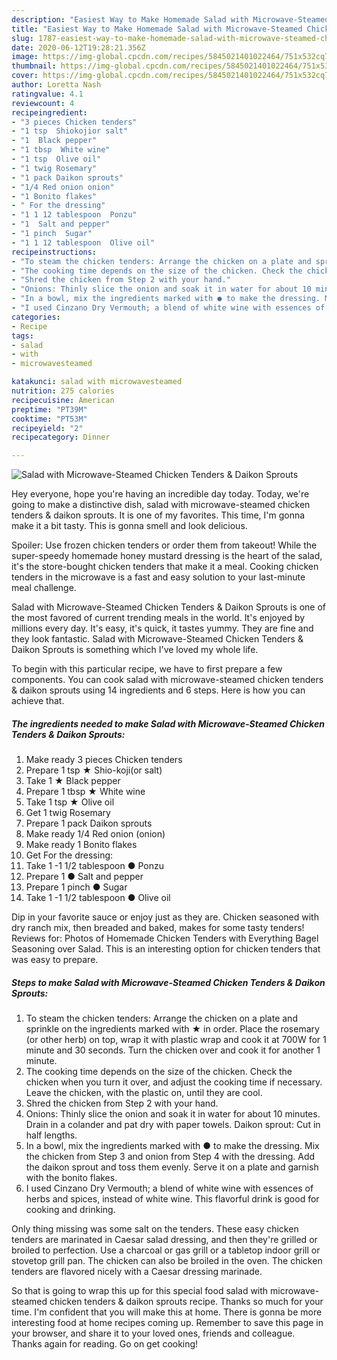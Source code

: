 ```yaml
---
description: "Easiest Way to Make Homemade Salad with Microwave-Steamed Chicken Tenders &amp;amp; Daikon Sprouts"
title: "Easiest Way to Make Homemade Salad with Microwave-Steamed Chicken Tenders &amp;amp; Daikon Sprouts"
slug: 1787-easiest-way-to-make-homemade-salad-with-microwave-steamed-chicken-tenders-and-amp-daikon-sprouts
date: 2020-06-12T19:28:21.356Z
image: https://img-global.cpcdn.com/recipes/5845021401022464/751x532cq70/salad-with-microwave-steamed-chicken-tenders-daikon-sprouts-recipe-main-photo.jpg
thumbnail: https://img-global.cpcdn.com/recipes/5845021401022464/751x532cq70/salad-with-microwave-steamed-chicken-tenders-daikon-sprouts-recipe-main-photo.jpg
cover: https://img-global.cpcdn.com/recipes/5845021401022464/751x532cq70/salad-with-microwave-steamed-chicken-tenders-daikon-sprouts-recipe-main-photo.jpg
author: Loretta Nash
ratingvalue: 4.1
reviewcount: 4
recipeingredient:
- "3 pieces Chicken tenders"
- "1 tsp  Shiokojior salt"
- "1  Black pepper"
- "1 tbsp  White wine"
- "1 tsp  Olive oil"
- "1 twig Rosemary"
- "1 pack Daikon sprouts"
- "1/4 Red onion onion"
- "1 Bonito flakes"
- " For the dressing"
- "1 1 12 tablespoon  Ponzu"
- "1  Salt and pepper"
- "1 pinch  Sugar"
- "1 1 12 tablespoon  Olive oil"
recipeinstructions:
- "To steam the chicken tenders: Arrange the chicken on a plate and sprinkle on the ingredients marked with ★ in order. Place the rosemary (or other herb) on top, wrap it with plastic wrap and cook it at 700W for 1 minute and 30 seconds. Turn the chicken over and cook it for another 1 minute."
- "The cooking time depends on the size of the chicken. Check the chicken when you turn it over, and adjust the cooking time if necessary. Leave the chicken, with the plastic on, until they are cool."
- "Shred the chicken from Step 2 with your hand."
- "Onions: Thinly slice the onion and soak it in water for about 10 minutes. Drain in a colander and pat dry with paper towels. Daikon sprout: Cut in half lengths."
- "In a bowl, mix the ingredients marked with ● to make the dressing. Mix the chicken from Step 3 and onion from Step 4 with the dressing. Add the daikon sprout and toss them evenly.  Serve it on a plate and garnish with the bonito flakes."
- "I used Cinzano Dry Vermouth; a blend of white wine with essences of herbs and spices, instead of white wine. This flavorful drink is good for cooking and drinking."
categories:
- Recipe
tags:
- salad
- with
- microwavesteamed

katakunci: salad with microwavesteamed 
nutrition: 275 calories
recipecuisine: American
preptime: "PT39M"
cooktime: "PT53M"
recipeyield: "2"
recipecategory: Dinner

---
```



![Salad with Microwave-Steamed Chicken Tenders &amp; Daikon Sprouts](https://img-global.cpcdn.com/recipes/5845021401022464/751x532cq70/salad-with-microwave-steamed-chicken-tenders-daikon-sprouts-recipe-main-photo.jpg)

Hey everyone, hope you're having an incredible day today. Today, we're going to make a distinctive dish, salad with microwave-steamed chicken tenders &amp; daikon sprouts. It is one of my favorites. This time, I'm gonna make it a bit tasty. This is gonna smell and look delicious.

Spoiler: Use frozen chicken tenders or order them from takeout! While the super-speedy homemade honey mustard dressing is the heart of the salad, it&#39;s the store-bought chicken tenders that make it a meal. Cooking chicken tenders in the microwave is a fast and easy solution to your last-minute meal challenge.

Salad with Microwave-Steamed Chicken Tenders &amp; Daikon Sprouts is one of the most favored of current trending meals in the world. It's enjoyed by millions every day. It's easy, it's quick, it tastes yummy. They are fine and they look fantastic. Salad with Microwave-Steamed Chicken Tenders &amp; Daikon Sprouts is something which I've loved my whole life.


To begin with this particular recipe, we have to first prepare a few components. You can cook salad with microwave-steamed chicken tenders &amp; daikon sprouts using 14 ingredients and 6 steps. Here is how you can achieve that.

<!--inarticleads1-->

##### The ingredients needed to make Salad with Microwave-Steamed Chicken Tenders &amp; Daikon Sprouts:

1. Make ready 3 pieces Chicken tenders
1. Prepare 1 tsp ★ Shio-koji(or salt)
1. Take 1 ★ Black pepper
1. Prepare 1 tbsp ★ White wine
1. Take 1 tsp ★ Olive oil
1. Get 1 twig Rosemary
1. Prepare 1 pack Daikon sprouts
1. Make ready 1/4 Red onion (onion)
1. Make ready 1 Bonito flakes
1. Get  For the dressing:
1. Take 1 -1 1/2 tablespoon ● Ponzu
1. Prepare 1 ● Salt and pepper
1. Prepare 1 pinch ● Sugar
1. Take 1 -1 1/2 tablespoon ● Olive oil


Dip in your favorite sauce or enjoy just as they are. Chicken seasoned with dry ranch mix, then breaded and baked, makes for some tasty tenders! Reviews for: Photos of Homemade Chicken Tenders with Everything Bagel Seasoning over Salad. This is an interesting option for chicken tenders that was easy to prepare. 

<!--inarticleads2-->

##### Steps to make Salad with Microwave-Steamed Chicken Tenders &amp; Daikon Sprouts:

1. To steam the chicken tenders: Arrange the chicken on a plate and sprinkle on the ingredients marked with ★ in order. Place the rosemary (or other herb) on top, wrap it with plastic wrap and cook it at 700W for 1 minute and 30 seconds. Turn the chicken over and cook it for another 1 minute.
1. The cooking time depends on the size of the chicken. Check the chicken when you turn it over, and adjust the cooking time if necessary. Leave the chicken, with the plastic on, until they are cool.
1. Shred the chicken from Step 2 with your hand.
1. Onions: Thinly slice the onion and soak it in water for about 10 minutes. Drain in a colander and pat dry with paper towels. Daikon sprout: Cut in half lengths.
1. In a bowl, mix the ingredients marked with ● to make the dressing. Mix the chicken from Step 3 and onion from Step 4 with the dressing. Add the daikon sprout and toss them evenly.  Serve it on a plate and garnish with the bonito flakes.
1. I used Cinzano Dry Vermouth; a blend of white wine with essences of herbs and spices, instead of white wine. This flavorful drink is good for cooking and drinking.


Only thing missing was some salt on the tenders. These easy chicken tenders are marinated in Caesar salad dressing, and then they&#39;re grilled or broiled to perfection. Use a charcoal or gas grill or a tabletop indoor grill or stovetop grill pan. The chicken can also be broiled in the oven. The chicken tenders are flavored nicely with a Caesar dressing marinade. 

So that is going to wrap this up for this special food salad with microwave-steamed chicken tenders &amp; daikon sprouts recipe. Thanks so much for your time. I'm confident that you will make this at home. There is gonna be more interesting food at home recipes coming up. Remember to save this page in your browser, and share it to your loved ones, friends and colleague. Thanks again for reading. Go on get cooking!
